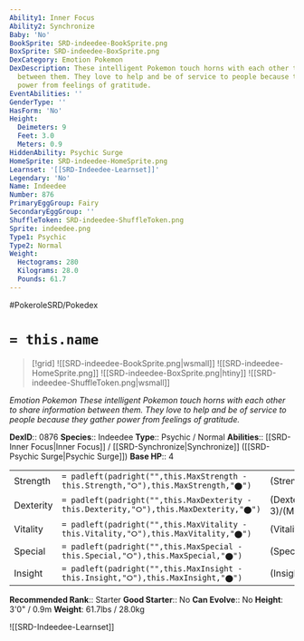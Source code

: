 ```yaml
---
Ability1: Inner Focus
Ability2: Synchronize
Baby: 'No'
BookSprite: SRD-indeedee-BookSprite.png
BoxSprite: SRD-indeedee-BoxSprite.png
DexCategory: Emotion Pokemon
DexDescription: These intelligent Pokemon touch horns with each other to share information
  between them. They love to help and be of service to people because they gather
  power from feelings of gratitude.
EventAbilities: ''
GenderType: ''
HasForm: 'No'
Height:
  Deimeters: 9
  Feet: 3.0
  Meters: 0.9
HiddenAbility: Psychic Surge
HomeSprite: SRD-indeedee-HomeSprite.png
Learnset: '[[SRD-Indeedee-Learnset]]'
Legendary: 'No'
Name: Indeedee
Number: 876
PrimaryEggGroup: Fairy
SecondaryEggGroup: ''
ShuffleToken: SRD-indeedee-ShuffleToken.png
Sprite: indeedee.png
Type1: Psychic
Type2: Normal
Weight:
  Hectograms: 280
  Kilograms: 28.0
  Pounds: 61.7
---
```


#PokeroleSRD/Pokedex

# `= this.name`

> [!grid]
> ![[SRD-indeedee-BookSprite.png|wsmall]]
> ![[SRD-indeedee-HomeSprite.png]]
> ![[SRD-indeedee-BoxSprite.png|htiny]]
> ![[SRD-indeedee-ShuffleToken.png|wsmall]]


*Emotion Pokemon*
*These intelligent Pokemon touch horns with each other to share information between them. They love to help and be of service to people because they gather power from feelings of gratitude.*

**DexID**:: 0876
**Species**:: Indeedee
**Type**:: Psychic / Normal
**Abilities**:: [[SRD-Inner Focus|Inner Focus]] / [[SRD-Synchronize|Synchronize]] ([[SRD-Psychic Surge|Psychic Surge]])
**Base HP**:: 4

|           |                                                                                        |                                          |
| --------- | -------------------------------------------------------------------------------------- | ---------------------------------------- |
| Strength  | `= padleft(padright("",this.MaxStrength - this.Strength,"⭘"),this.MaxStrength,"⬤")`    | (Strength::2)/(MaxStrength::4)   |
| Dexterity | `= padleft(padright("",this.MaxDexterity - this.Dexterity,"⭘"),this.MaxDexterity,"⬤")` | (Dexterity:: 3)/(MaxDexterity::6) |
| Vitality  | `= padleft(padright("",this.MaxVitality - this.Vitality,"⭘"),this.MaxVitality,"⬤")`    | (Vitality::2)/(MaxVitality::4)   |
| Special   | `= padleft(padright("",this.MaxSpecial - this.Special,"⭘"),this.MaxSpecial,"⬤")`       | (Special::3)/(MaxSpecial::6)     |
| Insight   | `= padleft(padright("",this.MaxInsight - this.Insight,"⭘"),this.MaxInsight,"⬤")`       | (Insight::3)/(MaxInsight::6)     |


**Recommended Rank**:: Starter
**Good Starter**:: No
**Can Evolve**:: No
**Height**: 3'0" / 0.9m
**Weight**: 61.7lbs / 28.0kg

![[SRD-Indeedee-Learnset]]